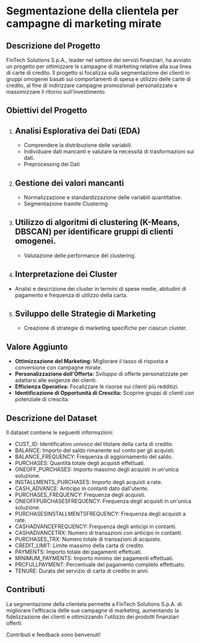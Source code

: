 # Segmentazione della clientela per campagne di marketing mirate

## Descrizione del Progetto

FinTech Solutions S.p.A., leader nel settore dei servizi finanziari, ha avviato un progetto per ottimizzare le campagne di marketing relative alla sua linea di carte di credito. Il progetto si focalizza sulla segmentazione dei clienti in gruppi omogenei basati sui comportamenti di spesa e utilizzo delle carte di credito, al fine di indirizzare campagne promozionali personalizzate e massimizzare il ritorno sull'investimento.

## Obiettivi del Progetto
1. ## Analisi Esplorativa dei Dati (EDA)
   - Comprendere la distribuzione delle variabili.
   - Individuare dati mancanti e valutare la necessità di trasformazioni sui dati.
   - Preprocessing dei Dati

2. ## Gestione dei valori mancanti
   - Normalizzazione e standardizzazione delle variabili quantitative.
   - Segmentazione tramite Clustering

3. ## Utilizzo di algoritmi di clustering (K-Means, DBSCAN) per identificare gruppi di clienti omogenei.
   - Valutazione delle performance del clustering.

4. ## Interpretazione dei Cluster
  -  Analisi e descrizione dei cluster in termini di spese medie, abitudini di pagamento e frequenza di utilizzo della      carta.

5. ## Sviluppo delle Strategie di Marketing
   - Creazione di strategie di marketing specifiche per ciascun cluster.

## Valore Aggiunto
- **Ottimizzazione del Marketing:** Migliorare il tasso di risposta e conversione con campagne mirate.
- **Personalizzazione dell'Offerta:** Sviluppo di offerte personalizzate per adattarsi alle esigenze dei clienti.
- **Efficienza Operativa:** Focalizzare le risorse sui clienti più redditizi.
- **Identificazione di Opportunità di Crescita:** Scoprire gruppi di clienti con potenziale di crescita.

## Descrizione del Dataset

Il dataset contiene le seguenti informazioni:

- CUST_ID: Identificativo univoco del titolare della carta di credito.
- BALANCE: Importo del saldo rimanente sul conto per gli acquisti.
- BALANCE_FREQUENCY: Frequenza di aggiornamento del saldo.
- PURCHASES: Quantità totale degli acquisti effettuati.
- ONEOFF_PURCHASES: Importo massimo degli acquisti in un'unica soluzione.
- INSTALLMENTS_PURCHASES: Importo degli acquisti a rate.
- CASH_ADVANCE: Anticipo in contanti dato dall'utente.
- PURCHASES_FREQUENCY: Frequenza degli acquisti.
- ONEOFFPURCHASESFREQUENCY: Frequenza degli acquisti in un'unica soluzione.
- PURCHASESINSTALLMENTSFREQUENCY: Frequenza degli acquisti a rate.
- CASHADVANCEFREQUENCY: Frequenza degli anticipi in contanti.
- CASHADVANCETRX: Numero di transazioni con anticipo in contanti.
- PURCHASES_TRX: Numero totale di transazioni di acquisto.
- CREDIT_LIMIT: Limite massimo della carta di credito.
- PAYMENTS: Importo totale dei pagamenti effettuati.
- MINIMUM_PAYMENTS: Importo minimo dei pagamenti effettuati.
- PRCFULLPAYMENT: Percentuale del pagamento completo effettuato.
- TENURE: Durata del servizio di carta di credito in anni.
  
## Contributi
La segmentazione della clientela permette a FinTech Solutions S.p.A. di migliorare l'efficacia delle sue campagne di marketing, aumentando la fidelizzazione dei clienti e ottimizzando l'utilizzo dei prodotti finanziari offerti.

Contributi e feedback sono benvenuti! 
